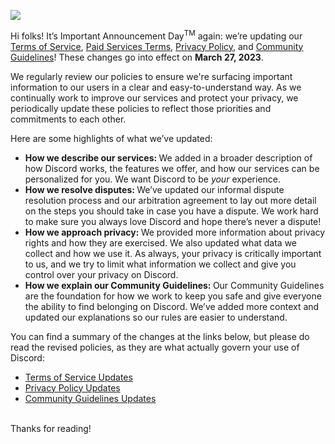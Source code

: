 <p></p>
<p> <strong></strong></p>
<p><img src="https://support.discord.com/hc/en-us/article_attachments/12670553187991/7c7c60924830cbe856cccd073e49ed4cb46225d3553fc4dd4910c4b96bf9a154.png"></p>
<p>Hi folks! It’s Important Announcement Day<sup>TM</sup> again: we’re updating our <a href="https://discord.com/terms">Terms of Service</a>, <a href="https://support.discord.com/hc/en-us/articles/4410339366295">Paid Services Terms</a>, <a href="https://discord.com/privacy">Privacy Policy</a>, and <a href="https://discord.com/guidelines">Community Guidelines</a>! These changes go into effect on <strong>March 27, 2023</strong>.</p>
<p>We regularly review our policies to ensure we're surfacing important information to our users in a clear and easy-to-understand way. As we continually work to improve our services and protect your privacy, we periodically update these policies to reflect those priorities and commitments to each other. </p>
<p>Here are some highlights of what we’ve updated:</p>
<ul>
    <li>
        <strong>How we describe our services: </strong>We added in a broader description of how Discord works, the features we offer, and how our services can be personalized for you. We want Discord to be <em>your </em>experience.
    </li>
    <li>
        <strong>How we resolve disputes: </strong>We’ve updated our informal dispute resolution process and our arbitration agreement to lay out more detail on the steps you should take in case you have a dispute. We work hard to make sure you always love Discord and hope there’s never a dispute!
    </li>
    <li>
        <strong>How we approach privacy: </strong>We provided more information about privacy rights and how they are exercised. We also updated what data we collect and how we use it. As always, your privacy is critically important to us, and we try to limit what information we collect and give you control over your privacy on Discord.
    </li>
    <li>
        <strong>How we explain our Community Guidelines: </strong>Our Community Guidelines are the foundation for how we work to keep you safe and give everyone the ability to find belonging on Discord. We’ve added more context and updated our explanations so our rules are easier to understand.
    </li>
</ul>
<p> </p>
<p>You can find a summary of the changes at the links below, but please do read the revised policies, as they are what actually govern your use of Discord:</p>
<ul>
    <li><a href="https://support.discord.com/hc/articles/4469963531415">Terms of Service Updates</a></li>
    <li><a href="https://support.discord.com/hc/articles/4469943799319">Privacy Policy Updates</a></li>
    <li><a href="https://support.discord.com/hc/articles/4469957714327">Community Guidelines Updates</a></li>
</ul>
<p><br>Thanks for reading!</p>
